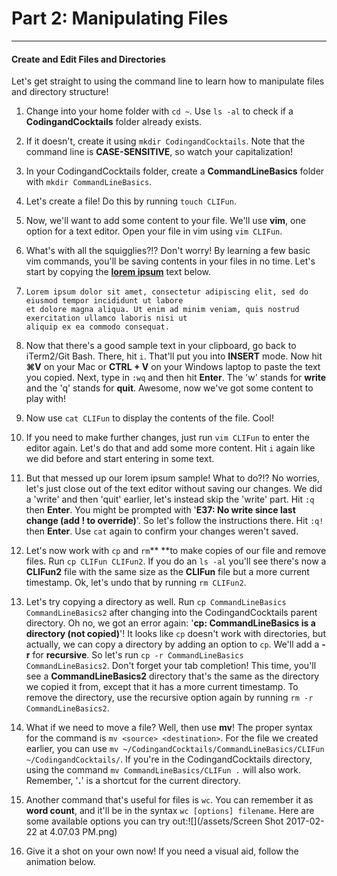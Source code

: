 # Part 2: Manipulating Files

---

#### Create and Edit Files and Directories

Let's get straight to using the command line to learn how to manipulate files and directory structure!

1. Change into your home folder with `cd ~`. Use `ls -al` to check if a **CodingandCocktails** folder already exists.
2. If it doesn't, create it using `mkdir CodingandCocktails`. Note that the command line is **CASE-SENSITIVE**, so watch your capitalization!
3. In your CodingandCocktails folder, create a **CommandLineBasics** folder with `mkdir CommandLineBasics`.

4. Let's create a file! Do this by running `touch CLIFun`.

5. Now, we'll want to add some content to your file. We'll use **vim**, one option for a text editor. Open your file in vim using `vim CLIFun`.

6. What's with all the squigglies?!? Don't worry! By learning a few basic vim commands, you'll be saving contents in your files in no time. Let's start by copying the [**lorem ipsum**](https://en.wikipedia.org/wiki/Lorem_ipsum) text below.

7. ```
   Lorem ipsum dolor sit amet, consectetur adipiscing elit, sed do eiusmod tempor incididunt ut labore
   et dolore magna aliqua. Ut enim ad minim veniam, quis nostrud exercitation ullamco laboris nisi ut 
   aliquip ex ea commodo consequat.
   ```
8. Now that there's a good sample text in your clipboard, go back to iTerm2/Git Bash. There, hit `i`. That'll put you into **INSERT** mode. Now hit **⌘V** on your Mac or **CTRL + V** on your Windows laptop to paste the text you copied. Next, type in `:wq` and then hit **Enter**. The 'w' stands for **write** and the 'q' stands for **quit**. Awesome, now we've got some content to play with!

9. Now use `cat CLIFun` to display the contents of the file. Cool!

10. If you need to make further changes, just run `vim CLIFun` to enter the editor again. Let's do that and add some more content. Hit `i` again like we did before and start entering in some text.

11. But that messed up our lorem ipsum sample! What to do?!? No worries, let's just close out of the text editor without saving our changes. We did a 'write' and then 'quit' earlier, let's instead skip the 'write' part. Hit `:q` then **Enter**. You might be prompted with '**E37: No write since last change \(add ! to override\)**'. So let's follow the instructions there. Hit `:q!` then **Enter**. Use `cat` again to confirm your changes weren't saved.

12. Let's now work with `cp` and `rm`** **to make copies of our file and remove files. Run `cp CLIFun CLIFun2`. If you do an `ls -al` you'll see there's now a **CLIFun2** file with the same size as the **CLIFun** file but a more current timestamp. Ok, let's undo that by running `rm CLIFun2`.

13. Let's try copying a directory as well. Run `cp CommandLineBasics CommandLineBasics2` after changing into the CodingandCocktails parent directory. Oh no, we got an error again: '**cp: CommandLineBasics is a directory \(not copied\)**'! It looks like `cp` doesn't work with directories, but actually, we can copy a directory by adding an option to `cp`. We'll add a **-r** for **recursive**. So let's run `cp -r CommandLineBasics CommandLineBasics2`. Don't forget your tab completion! This time, you'll see a **CommandLineBasics2** directory that's the same as the directory we copied it from, except that it has a more current timestamp. To remove the directory, use the recursive option again by running `rm -r CommandLineBasics2`.

14. What if we need to move a file? Well, then use **mv**! The proper syntax for the command is `mv <source> <destination>`. For the file we created earlier, you can use `mv ~/CodingandCocktails/CommandLineBasics/CLIFun ~/CodingandCocktails/`. If you're in the CodingandCocktails directory, using the command `mv CommandLineBasics/CLIFun .` will also work. Remember, '**.**' is a shortcut for the current directory.

15. Another command that's useful for files is `wc`. You can remember it as **word count**, and it'll be in the syntax `wc [options] filename`. Here are some available options you can try out:![](/assets/Screen Shot 2017-02-22 at 4.07.03 PM.png)

16. Give it a shot on your own now! If you need a visual aid, follow the animation below.



